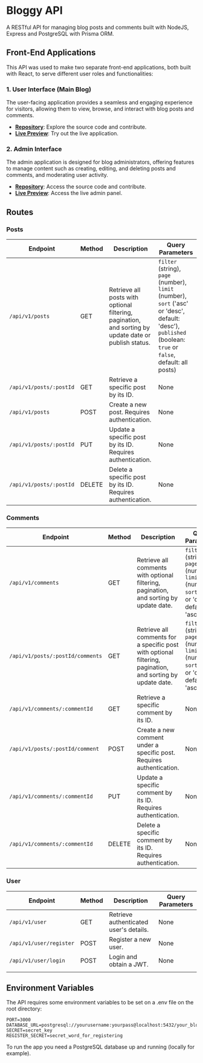 # Bloggy API
A RESTful API for managing blog posts and comments built with NodeJS, Express and PostgreSQL with Prisma ORM.

## Front-End Applications

This API was used to make two separate front-end applications, both built with React, to serve different user roles and functionalities:

### 1. **User Interface (Main Blog)**
The user-facing application provides a seamless and engaging experience for visitors, allowing them to view, browse, and interact with blog posts and comments.

- **[Repository](https://github.com/gustydev/bloggy-user)**: Explore the source code and contribute.
- **[Live Preview](https://bloggy-blog.pages.dev)**: Try out the live application.

### 2. **Admin Interface**
The admin application is designed for blog administrators, offering features to manage content such as creating, editing, and deleting posts and comments, and moderating user activity.

- **[Repository](https://github.com/gustydev/bloggy-admin)**: Access the source code and contribute.
- **[Live Preview](https://bloggy-admin.pages.dev)**: Access the live admin panel.

## Routes

### Posts

| Endpoint                  | Method | Description                                                                         | Query Parameters                                                                                              |
|---------------------------|--------|-------------------------------------------------------------------------------------|---------------------------------------------------------------------------------------------------------------|
| `/api/v1/posts`           | GET    | Retrieve all posts with optional filtering, pagination, and sorting by update date or publish status. | `filter` (string), `page` (number), `limit` (number), `sort` ('asc' or 'desc', default: 'desc'), `published` (boolean: `true` or `false`, default: all posts) |
| `/api/v1/posts/:postId`   | GET    | Retrieve a specific post by its ID.                                                  | None                                                                                                          |
| `/api/v1/posts`           | POST   | Create a new post. Requires authentication.                                          | None                                                                                                          |
| `/api/v1/posts/:postId`   | PUT    | Update a specific post by its ID. Requires authentication.                           | None                                                                                                          |
| `/api/v1/posts/:postId`   | DELETE | Delete a specific post by its ID. Requires authentication.                           | None                                                                                                          |


### Comments

| Endpoint                            | Method | Description                                                                 | Query Parameters                                                                                  |
|-------------------------------------|--------|-----------------------------------------------------------------------------|---------------------------------------------------------------------------------------------------|
| `/api/v1/comments`                  | GET    | Retrieve all comments with optional filtering, pagination, and sorting by update date. | `filter` (string), `page` (number), `limit` (number), `sort` ('asc' or 'desc', default: 'asc')  |
| `/api/v1/posts/:postId/comments`    | GET    | Retrieve all comments for a specific post with optional filtering, pagination, and sorting by update date. | `filter` (string), `page` (number), `limit` (number), `sort` ('asc' or 'desc', default: 'asc')  |
| `/api/v1/comments/:commentId`       | GET    | Retrieve a specific comment by its ID.                                        | None                                                                                              |
| `/api/v1/posts/:postId/comment`     | POST   | Create a new comment under a specific post. Requires authentication.          | None                                                                                              |
| `/api/v1/comments/:commentId`       | PUT    | Update a specific comment by its ID. Requires authentication.                 | None                                                                                              |
| `/api/v1/comments/:commentId`       | DELETE | Delete a specific comment by its ID. Requires authentication.                 | None                                                                                              |


### User

| Endpoint              | Method | Description                         | Query Parameters |
|-----------------------|--------|-------------------------------------|------------------|
| `/api/v1/user`        | GET    | Retrieve authenticated user's details. | None             |
| `/api/v1/user/register` | POST   | Register a new user.                  | None             |
| `/api/v1/user/login`  | POST   | Login and obtain a JWT.               | None             |
   |                  |

## Environment Variables
The API requires some environment variables to be set on a .env file on the root directory:

```plaintext
PORT=3000
DATABASE_URL=postgresql://yourusername:yourpass@localhost:5432/your_blog_db
SECRET=secret_key
REGISTER_SECRET=secret_word_for_registering
```

To run the app you need a PostgreSQL database up and running (locally for example).